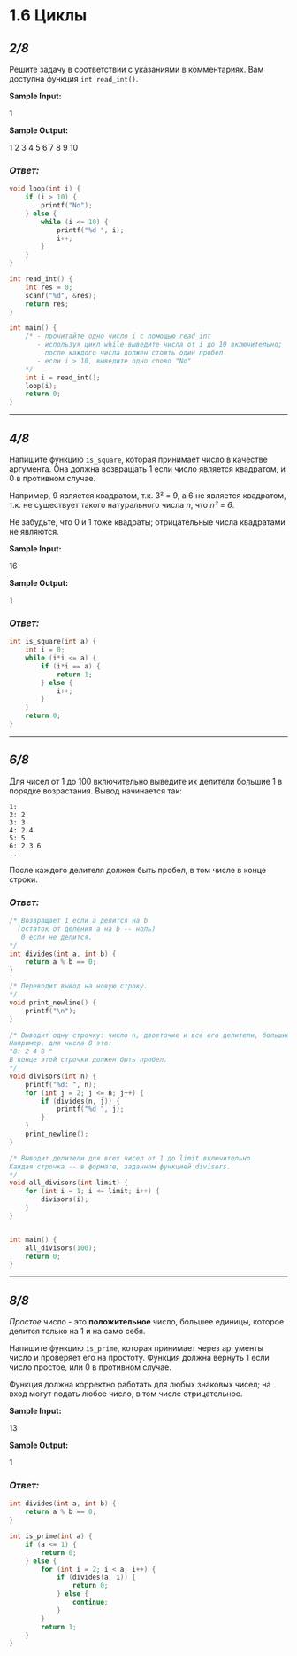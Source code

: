 # 1.6 Циклы

## _2/8_

Решите задачу в соответствии с указаниями в комментариях. Вам доступна функция `int read_int()`.

__Sample Input:__

1

__Sample Output:__

1 2 3 4 5 6 7 8 9 10

### ___Ответ:___
```c
void loop(int i) {
    if (i > 10) {
        printf("No");
    } else {
        while (i <= 10) {
            printf("%d ", i);
            i++;
        }
    }
}

int read_int() {
    int res = 0; 
    scanf("%d", &res);
    return res; 
}

int main() {
    /* - прочитайте одно число i с помощью read_int
       - используя цикл while выведите числа от i до 10 включительно;
         после каждого числа должен стоять один пробел
       - если i > 10, выведите одно слово "No"
    */
    int i = read_int();
    loop(i);
    return 0;
}
```


---

## _4/8_

Напишите функцию `is_square`, которая принимает число в качестве аргумента. Она должна возвращать 1 если число является квадратом, и 0 в противном случае.

Например, 9 является квадратом, т.к. 3&sup2; = 9, а 6 не является квадратом, т.к. не существует такого натурального числа _n_, что _n&sup2; = 6_.

Не забудьте, что 0 и 1 тоже квадраты; отрицательные числа квадратами не являются.

__Sample Input:__

16

__Sample Output:__

1

### ___Ответ:___
```c
int is_square(int a) {
    int i = 0;
    while (i*i <= a) {
        if (i*i == a) {
            return 1;
        } else {
            i++; 
        } 
    }
    return 0;
}
```


---

## _6/8_

Для чисел от 1 до 100 включительно выведите их делители большие 1 в порядке возрастания. Вывод начинается так:

```
1:
2: 2
3: 3
4: 2 4
5: 5
6: 2 3 6
...
```
После каждого делителя должен быть пробел, в том числе в конце строки.

### ___Ответ:___
```c
/* Возвращает 1 если a делится на b
  (остаток от деления a на b -- ноль)
   0 если не делится.
*/
int divides(int a, int b) { 
    return a % b == 0; 
}

/* Переводит вывод на новую строку. 
*/
void print_newline() { 
    printf("\n"); 
}

/* Выводит одну строчку: число n, двоеточие и все его делители, большие единицы, до самого n включительно.
Например, для числа 8 это:
"8: 2 4 8 "
В конце этой строчки должен быть пробел.
*/
void divisors(int n) {
    printf("%d: ", n);
    for (int j = 2; j <= n; j++) {
        if (divides(n, j)) {
            printf("%d ", j);
        }
    }
    print_newline();
}

/* Выводит делители для всех чисел от 1 до limit включительно
Каждая строчка -- в формате, заданном функцией divisors.
*/
void all_divisors(int limit) {
    for (int i = 1; i <= limit; i++) {
        divisors(i);
    }
}


int main() {
    all_divisors(100);
    return 0;
}
```


---

## _8/8_

_Простое_ число - это __положительное__ число, большее единицы, которое делится только на 1 и на само себя.

Напишите функцию `is_prime`, которая принимает через аргументы число и проверяет его на простоту. Функция должна вернуть 1 если число простое, или 0 в противном случае.

Функция должна корректно работать для любых знаковых чисел; на вход могут подать любое число, в том числе отрицательное.

__Sample Input:__

13

__Sample Output:__

1

### ___Ответ:___
```c
int divides(int a, int b) { 
    return a % b == 0; 
}

int is_prime(int a) {
    if (a <= 1) { 
        return 0;
    } else {
        for (int i = 2; i < a; i++) {
            if (divides(a, i)) {
                return 0;
            } else { 
                continue; 
            }
        }
        return 1;
    }
}
```
